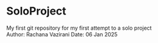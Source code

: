 # SoloProject
My first git repository for my first attempt to a solo project <br>
Author: Rachana Vazirani
Date:   06 Jan 2025